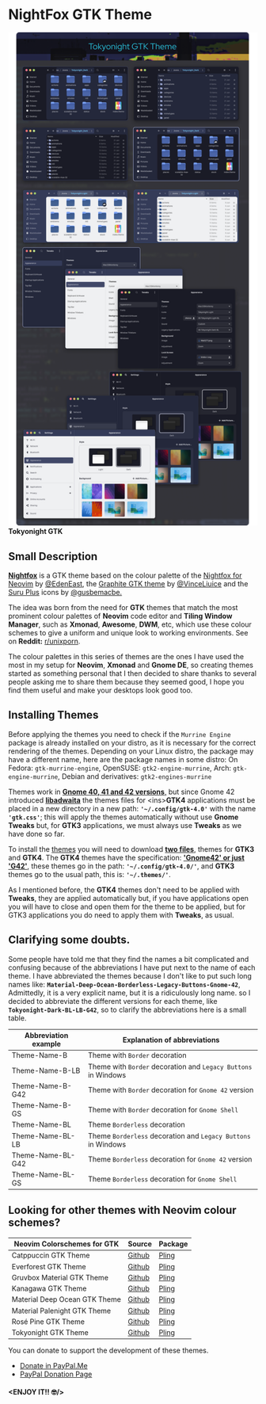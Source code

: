 # NightFox GTK Theme

![Tokyo Night](https://raw.githubusercontent.com/Fausto-Korpsvart/Tokyo-Night-GTK-Theme/master/screenshots/Tokyonight.png)
**Tokyonight GTK**

## Small Description

<ins>**Nightfox**</ins> is a GTK theme based on the colour palette of the [Nightfox for Neovim](https://github.com/EdenEast/nightfox.nvim) by [@EdenEast](https://github.com/EdenEast), the [Graphite GTK theme](https://github.com/vinceliuice/Graphite-gtk-theme) by [@VinceLiuice](https://github.com/vinceliuice) and the [Suru Plus](https://github.com/gusbemacbe/suru-plus) icons by [@gusbemacbe.](https://github.com/gusbemacbe)

The idea was born from the need for **GTK** themes that match the most prominent colour palettes of **Neovim** code editor and **Tiling Window Manager**, such as **Xmonad**, **Awesome**, **DWM**, etc, which use these colour schemes to give a uniform and unique look to working environments. See on **Reddit:** [r/unixporn](https://www.reddit.com/r/unixporn/).

The colour palettes in this series of themes are the ones I have used the most in my setup for **Neovim**, **Xmonad** and **Gnome DE**, so creating themes started as something personal that I then decided to share thanks to several people asking me to share them because they seemed good, I hope you find them useful and make your desktops look good too.

## Installing Themes

Before applying the themes you need to check if the `Murrine Engine` package is already installed on your distro, as it is necessary for the correct rendering of the themes.
Depending on your Linux distro, the package may have a different name, here are the package names in some distro: On Fedora: `gtk-murrine-engine`, OpenSUSE: `gtk2-engine-murrine`, Arch: `gtk-engine-murrine`, Debian and derivatives: `gtk2-engines-murrine` 

Themes work in <ins>**Gnome 40, 41 and 42 versions**,</ins> but since Gnome 42 introduced [<ins>**libadwaita**</ins>](https://en.wikipedia.org/wiki/Adwaita_(design_language)) the themes files for <ins>**GTK4**</ins> applications must be placed in a new directory in a new path: **`'~/.config/gtk-4.0'`** with the name **`'gtk.css'`**; this will apply the themes automatically without use **Gnome Tweaks** but, for **GTK3** applications, we must always use **Tweaks** as we have done so far.

To install the [themes](https://www.pling.com/u/fkorpsvart) you will need to download <ins>**two files**</ins>, themes for **GTK3** and **GTK4**.
The **GTK4** themes have the specification: <ins>**'Gnome42' or just 'G42'**</ins>, these themes go in the path: **`'~/.config/gtk-4.0/'`**, and **GTK3** themes go to the usual path, this is: **`'~/.themes/'`**.

As I mentioned before, the **GTK4** themes don't need to be applied with **Tweaks**, they are applied automatically but, if you have applications open you will have to close and open them for the theme to be applied, but for GTK3 applications you do need to apply them with **Tweaks**, as usual.

## Clarifying some doubts.

Some people have told me that they find the names a bit complicated and confusing because of the abbreviations I have put next to the name of each theme.
I have abbreviated the themes because I don't like to put such long names like: **`Material-Deep-Ocean-Borderless-Legacy-Buttons-Gnome-42`**, Admittedly, it is a very explicit name, but it is a ridiculously long name. so I decided to abbreviate the different versions for each theme, like **`Tokyonight-Dark-BL-LB-G42`**, so to clarify the abbreviations here is a small table.

| Abbreviation example | Explanation of abbreviations                                 |
| -------------------- | ------------------------------------------------------------ |
| Theme-Name-B         | Theme with `Border` decoration                               |
| Theme-Name-B-LB      | Theme with `Border` decoration and `Legacy Buttons` in Windows |
| Theme-Name-B-G42     | Theme with `Border` decoration for `Gnome 42` version        |
| Theme-Name-B-GS      | Theme with `Border` decoration for `Gnome Shell`             |
| Theme-Name-BL        | Theme `Borderless` decoration                                |
| Theme-Name-BL-LB     | Theme `Borderless` decoration and `Legacy Buttons` in Windows |
| Theme-Name-BL-G42    | Theme `Borderless` decoration for `Gnome 42` version         |
| Theme-Name-BL-GS     | Theme `Borderless` decoration for `Gnome Shell`              |


## Looking for other themes with Neovim colour schemes?
| Neovim Colorschemes for GTK   | Source                                                       | Package                                   |
| ----------------------------- | ------------------------------------------------------------ | ----------------------------------------- |
| Catppuccin GTK Theme          | [Github](https://github.com/Fausto-Korpsvart/Catppuccin-GTK-Theme) | [Pling](https://www.pling.com/p/1715554/) |
| Everforest GTK Theme          | [Github](https://github.com/Fausto-Korpsvart/Everforest-GTK-Theme) | [Pling](https://www.pling.com/p/1695467/) |
| Gruvbox Material GTK Theme    | [Github](https://github.com/Fausto-Korpsvart/Gruvbox-GTK-Theme) | [Pling](https://www.pling.com/p/1681313/) |
| Kanagawa GTK Theme            | [Github](https://github.com/Fausto-Korpsvart/Kanagawa-GKT-Theme) | [Pling](https://www.pling.com/p/1810560/) |
| Material Deep Ocean GTK Theme | [Github](https://github.com/Fausto-Korpsvart/Material-GTK-Themes) | [Pling](https://www.pling.com/p/1706139/) |
| Material Palenight GTK Theme  | [Github](https://github.com/Fausto-Korpsvart/Material-GTK-Themes) | [Pling](https://www.pling.com/p/1706139/) |
| Rosé Pine GTK Theme           | [Github](https://github.com/Fausto-Korpsvart/Rose-Pine-GTK-Theme) | [Pling](https://www.pling.com/p/1810530/) |
| Tokyonight GTK Theme          | [Github](https://github.com/Fausto-Korpsvart/Tokyo-Night-GTK-Theme) | [Pling](https://www.pling.com/p/1681315/) |

You can donate to support the development of these themes.
- [Donate in PayPal.Me](https://www.paypal.me/korpsvart)
- [PayPal Donation Page](https://www.paypal.com/donate/?hosted_button_id=LHKL2JYTUURVA)

#### **<ENJOY IT!! :nerd_face:/>**
